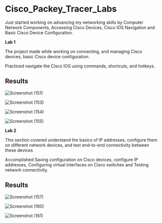 # Cisco_Packey_Tracer_Labs
<legal>Just started working on advancing my networking skills by Computer Network Components, Accessing Cisco Devices, Cisco IOS Navigation and Basic Cisco Device Configuration.

**Lab 1**

The project made while working on connecting, and managing Cisco devices, basic Cisco device configuration.


Practiced navigate the Cisco IOS using commands, shortcuts, and hotkeys.

## Results

![Screenshot (151)](https://user-images.githubusercontent.com/35185184/107191456-d181ba80-69b1-11eb-9718-55e734623e76.png)


![Screenshot (153)](https://user-images.githubusercontent.com/35185184/107191592-00982c00-69b2-11eb-845f-15d0982b3c64.png)


![Screenshot (154)](https://user-images.githubusercontent.com/35185184/107191595-01c95900-69b2-11eb-9e1a-b0a7a0e2c2c4.png)


![Screenshot (155)](https://user-images.githubusercontent.com/35185184/107191601-03931c80-69b2-11eb-9c70-73102d16a510.png)




**Lab 2**

This section covered understand the basics of IP addresses, configure them on different network devices, and test end-to-end connectivity between these devices

Accomplished Saving configuration on Cisco devices, configure IP addresses, Configuring virtual interfaces on Cisco switches and Testing network connectivity.</legal>

## Results

![Screenshot (157)](https://user-images.githubusercontent.com/35185184/107191610-04c44980-69b2-11eb-814c-2e6a4ac05ec6.png)


![Screenshot (160)](https://user-images.githubusercontent.com/35185184/107191618-0988fd80-69b2-11eb-9e7c-09c360483ce8.png)


![Screenshot (161)](https://user-images.githubusercontent.com/35185184/107191627-0beb5780-69b2-11eb-8820-204d3d276be9.png)

